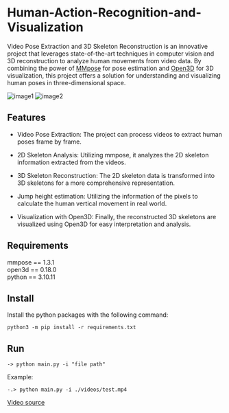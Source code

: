 # Human-Action-Recognition-and-Visualization

Video Pose Extraction and 3D Skeleton Reconstruction is an innovative project that leverages state-of-the-art techniques in computer vision and 3D reconstruction to analyze human movements from video data. By combining the power of [MMpose](https://mmpose.readthedocs.io/en/latest/) for pose estimation and [Open3D](https://www.open3d.org/) for 3D visualization, this project offers a solution for understanding and visualizing human poses in three-dimensional space.

<div style="display:inline-block">
  <img src="https://i.imgur.com/nazSBbV.gif" alt="image1">
  <img src="https://i.imgur.com/OUGw0G9.gif" alt="image2">
</div>

## Features
- Video Pose Extraction: The project can process videos to extract human poses frame by frame.

- 2D Skeleton Analysis: Utilizing mmpose, it analyzes the 2D skeleton information extracted from the videos.

- 3D Skeleton Reconstruction: The 2D skeleton data is transformed into 3D skeletons for a more comprehensive representation.

- Jump height estimation: Utilizing the information of the pixels to calculate the human vertical movement in real world.

- Visualization with Open3D: Finally, the reconstructed 3D skeletons are visualized using Open3D for easy interpretation and analysis.


## Requirements

mmpose == 1.3.1
</br>
open3d == 0.18.0
</br>
python == 3.10.11

## Install
Install the python packages with the following command:
```
python3 -m pip install -r requirements.txt
```

## Run

```
-> python main.py -i "file path"
```

Example:
```
-.> python main.py -i ./videos/test.mp4
```

[Video source](https://www.youtube.com/watch?v=kDOGb9C5kp0&)
